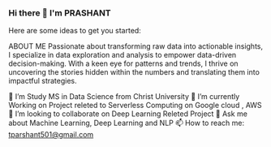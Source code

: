 ### Hi there 👋 I'm PRASHANT


Here are some ideas to get you started:

ABOUT ME 
Passionate about transforming raw data into actionable insights, 
I specialize in data exploration and analysis to empower data-driven decision-making.
With a keen eye for patterns and trends,
I thrive on uncovering the stories hidden within the numbers and translating them into impactful strategies.


🔭 I’m Study MS in Data Science from Christ University
🌱 I’m currently Working on Project releted to Serverless Computing on  Google cloud , AWS 
👯 I’m looking to collaborate on Deep Learning Releted Project
💬 Ask me about Machine Learning, Deep Learning and NLP
📫 How to reach me: tparshant501@gmail.com


